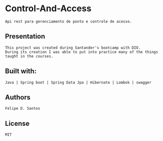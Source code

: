 # Control-And-Access
    Api rest para gerenciamento de ponto e controle de acesso.
    
## Presentation
    This project was created during Santander's bootcamp with DIO.
    During its creation I was able to put into practice many of the things taught in the courses.

## Built with:
    Java | Spring boot | Spring Data Jpa | Hibernate | Lombok | swagger
    
## Authors
    Felipe D. Santos
    
## License
    MIT
